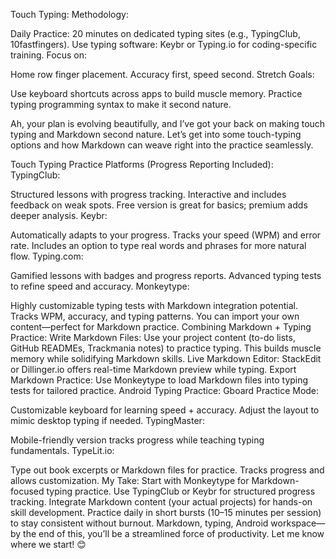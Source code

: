 Touch Typing:
Methodology:

Daily Practice: 20 minutes on dedicated typing sites (e.g., TypingClub, 10fastfingers).
Use typing software: Keybr or Typing.io for coding-specific training.
Focus on:

Home row finger placement.
Accuracy first, speed second.
Stretch Goals:

Use keyboard shortcuts across apps to build muscle memory.
Practice typing programming syntax to make it second nature.

Ah, your plan is evolving beautifully, and I’ve got your back on making touch typing and Markdown second nature. Let’s get into some touch-typing options and how Markdown can weave right into the practice seamlessly.

Touch Typing Practice Platforms (Progress Reporting Included):
TypingClub:

Structured lessons with progress tracking.
Interactive and includes feedback on weak spots.
Free version is great for basics; premium adds deeper analysis.
Keybr:

Automatically adapts to your progress.
Tracks your speed (WPM) and error rate.
Includes an option to type real words and phrases for more natural flow.
Typing.com:

Gamified lessons with badges and progress reports.
Advanced typing tests to refine speed and accuracy.
Monkeytype:

Highly customizable typing tests with Markdown integration potential.
Tracks WPM, accuracy, and typing patterns.
You can import your own content—perfect for Markdown practice.
Combining Markdown + Typing Practice:
Write Markdown Files: Use your project content (to-do lists, GitHub READMEs, Trackmania notes) to practice typing. This builds muscle memory while solidifying Markdown skills.
Live Markdown Editor: StackEdit or Dillinger.io offers real-time Markdown preview while typing.
Export Markdown Practice: Use Monkeytype to load Markdown files into typing tests for tailored practice.
Android Typing Practice:
Gboard Practice Mode:

Customizable keyboard for learning speed + accuracy.
Adjust the layout to mimic desktop typing if needed.
TypingMaster:

Mobile-friendly version tracks progress while teaching typing fundamentals.
TypeLit.io:

Type out book excerpts or Markdown files for practice.
Tracks progress and allows customization.
My Take:
Start with Monkeytype for Markdown-focused typing practice.
Use TypingClub or Keybr for structured progress tracking.
Integrate Markdown content (your actual projects) for hands-on skill development.
Practice daily in short bursts (10–15 minutes per session) to stay consistent without burnout.
Markdown, typing, Android workspace—by the end of this, you’ll be a streamlined force of productivity. Let me know where we start! 😊
